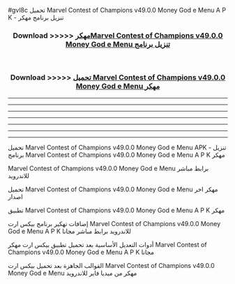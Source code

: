 #gvl8c تحميل Marvel Contest of Champions v49.0.0 Money God e Menu  A P K - تنزيل برنامج مهكر



<div align="center">
<h3>Download >>>>> <a href="https://runaway1.web.app/?sq=Marvel Contest of Champions v49.0.0 Money God e Menu ">مهكرMarvel Contest of Champions v49.0.0 Money God e Menu  تنزيل برنامج</a></h3><br>

<h3>Download >>>>> <a href="https://runaway1.web.app/?sq=Marvel Contest of Champions v49.0.0 Money God e Menu ">تحميل Marvel Contest of Champions v49.0.0 Money God e Menu  مهكر</a></h3>
</div>


----------------------------------------------------------

----------------------------------------------------------

----------------------------------------------------------

----------------------------------------------------------

----------------------------------------------------------

----------------------------------------------------------

----------------------------------------------------------

تحميل Marvel Contest of Champions v49.0.0 Money God e Menu  APK - تنزيل برنامج Marvel Contest of Champions v49.0.0 Money God e Menu  A P K مهكر

Marvel Contest of Champions v49.0.0 Money God e Menu  برابط مباشر للاندرويد

تحميل Marvel Contest of Champions v49.0.0 Money God e Menu  مهكر اخر اصدار

تطبيق Marvel Contest of Champions v49.0.0 Money God e Menu  A P K مهكر

إضافات تهكير برنامج بيكس ارت Marvel Contest of Champions v49.0.0 Money God e Menu  A P K للاندرويد برابط مباشر مجانا

أدوات التعديل الأساسية بعد تحميل تطبيق بيكس ارت مهكر Marvel Contest of Champions v49.0.0 Money God e Menu  A P K مجانا

القوالب الجاهزة بعد تحميل بيكس ارت Marvel Contest of Champions v49.0.0 Money God e Menu  مهكر من ميديا فاير للاندرويد


